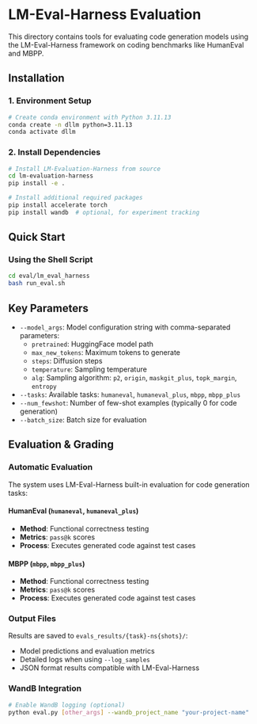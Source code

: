 # LM-Eval-Harness Evaluation

This directory contains tools for evaluating code generation models using the LM-Eval-Harness framework on coding benchmarks like HumanEval and MBPP.

## Installation

### 1. Environment Setup
```bash
# Create conda environment with Python 3.11.13
conda create -n dllm python=3.11.13
conda activate dllm
```

### 2. Install Dependencies
```bash
# Install LM-Evaluation-Harness from source
cd lm-evaluation-harness
pip install -e .

# Install additional required packages
pip install accelerate torch
pip install wandb  # optional, for experiment tracking
```

## Quick Start

### Using the Shell Script
```bash
cd eval/lm_eval_harness
bash run_eval.sh
```

## Key Parameters

- `--model_args`: Model configuration string with comma-separated parameters:
  - `pretrained`: HuggingFace model path
  - `max_new_tokens`: Maximum tokens to generate 
  - `steps`: Diffusion steps 
  - `temperature`: Sampling temperature 
  - `alg`: Sampling algorithm: `p2`, `origin`, `maskgit_plus`, `topk_margin`, `entropy`
- `--tasks`: Available tasks: `humaneval`, `humaneval_plus`, `mbpp`, `mbpp_plus`
- `--num_fewshot`: Number of few-shot examples (typically 0 for code generation)
- `--batch_size`: Batch size for evaluation

## Evaluation & Grading

### Automatic Evaluation
The system uses LM-Eval-Harness built-in evaluation for code generation tasks:

#### HumanEval (`humaneval`, `humaneval_plus`)
- **Method**: Functional correctness testing
- **Metrics**: `pass@k` scores
- **Process**: Executes generated code against test cases

#### MBPP (`mbpp`, `mbpp_plus`) 
- **Method**: Functional correctness testing
- **Metrics**: `pass@k` scores
- **Process**: Executes generated code against test cases

### Output Files
Results are saved to `evals_results/{task}-ns{shots}/`:
- Model predictions and evaluation metrics
- Detailed logs when using `--log_samples`
- JSON format results compatible with LM-Eval-Harness

### WandB Integration
```bash
# Enable WandB logging (optional)
python eval.py [other_args] --wandb_project_name "your-project-name"
```


